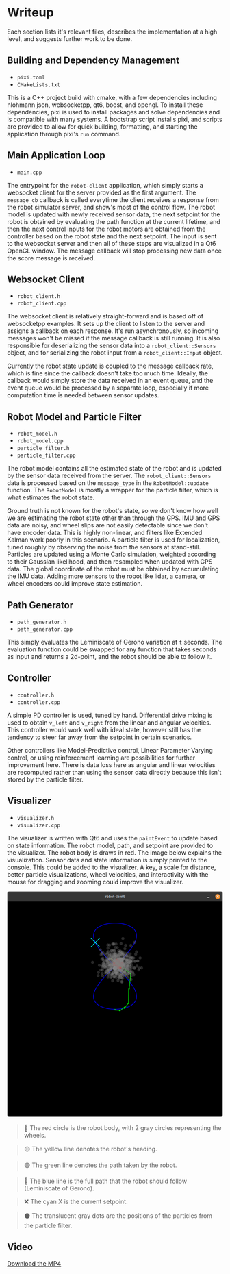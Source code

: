# Writeup

Each section lists it's relevant files, describes the implementation at a high level, and suggests further work to be done.

## Building and Dependency Management

- `pixi.toml`
- `CMakeLists.txt`

This is a C++ project build with cmake, with a few dependencies including nlohmann json, websocketpp, qt6, boost, and opengl. To install these dependencies, pixi is used to install packages and solve dependencies and is compatible with many systems. A bootstrap script installs pixi, and scripts are provided to allow for quick building, formatting, and starting the application through pixi's `run` command.

## Main Application Loop

- `main.cpp`

The entrypoint for the `robot-client` application, which simply starts a websocket client for the server provided as the first argument. The `message_cb` callback is called everytime the client receives a response from the robot simulator server, and show's most of the control flow. The robot model is updated with newly received sensor data, the next setpoint for the robot is obtained by evaluating the path function at the current lifetime, and then the next control inputs for the robot motors are obtained from the controller based on the robot state and the next setpoint. The input is sent to the websocket server and then all of these steps are visualized in a Qt6 OpenGL window. The message callback will stop processing new data once the score message is received.

## Websocket Client

- `robot_client.h`
- `robot_client.cpp`

The websocket client is relatively straight-forward and is based off of websocketpp examples. It sets up the client to listen to the server and assigns a callback on each response. It's run asynchronously, so incoming messages won't be missed if the message callback is still running. It is also responsible for deserializing the sensor data into a `robot_client::Sensors` object, and for serializing the robot input from a `robot_client::Input` object.

Currently the robot state update is coupled to the message callback rate, which is fine since the callback doesn't take too much time. Ideally, the callback would simply store the data received in an event queue, and the event queue would be processed by a separate loop, especially if more computation time is needed between sensor updates.

## Robot Model and Particle Filter

- `robot_model.h`
- `robot_model.cpp`
- `particle_filter.h`
- `particle_filter.cpp`

The robot model contains all the estimated state of the robot and is updated by the sensor data received from the server. The `robot_client::Sensors` data is processed based on the `message_type` in the `RobotModel::update` function. The `RobotModel` is mostly a wrapper for the particle filter, which is what estimates the robot state.

Ground truth is not known for the robot's state, so we don't know how well we are estimating the robot state other than through the GPS. IMU and GPS data are noisy, and wheel slips are not easily detectable since we don't have encoder data. This is highly non-linear, and filters like Extended Kalman work poorly in this scenario. A particle filter is used for localization, tuned roughly by observing the noise from the sensors at stand-still. Particles are updated using a Monte Carlo simulation, weighted according to their Gaussian likelihood, and then resampled when updated with GPS data. The global coordinate of the robot must be obtained by accumulating the IMU data. Adding more sensors to the robot like lidar, a camera, or wheel encoders could improve state estimation.

## Path Generator

- `path_generator.h`
- `path_generator.cpp`

This simply evaluates the Leminiscate of Gerono variation at `t` seconds. The evaluation function could be swapped for any function that takes seconds as input and returns a 2d-point, and the robot should be able to follow it.

## Controller

- `controller.h`
- `controller.cpp`

A simple PD controller is used, tuned by hand. Differential drive mixing is used to obtain `v_left` and `v_right` from the linear and angular velocities. This controller would work well with ideal state, however still has the tendency to steer far away from the setpoint in certain scenarios.

Other controllers like Model-Predictive control, Linear Parameter Varying control, or using reinforcement learning are possibilities for further improvement here. There is data loss here as angular and linear velocities are recomputed rather than using the sensor data directly because this isn't stored by the particle filter.

## Visualizer

- `visualizer.h`
- `visualizer.cpp`

The visualizer is written with Qt6 and uses the `paintEvent` to update based on state information. The robot model, path, and setpoint are provided to the visualizer. The robot body is draws in red. The image below explains the visualization. Sensor data and state information is simply printed to the console. This could be added to the visualizer. A key, a scale for distance, better particle visualizations, wheel velocities, and interactivity with the mouse for dragging and zooming could improve the visualizer.

![The robot-client visualizer](img/visualizer.png)
> 🔴 The red circle is the robot body, with 2 gray circles representing the wheels.

> 🟡 The yellow line denotes the robot's heading.

> 🟢 The green line denotes the path taken by the robot.

> 🔵 The blue line is the full path that the robot should follow (Leminiscate of Gerono).

> ❌ The cyan X is the current setpoint.

> ⚫ The translucent gray dots are the positions of the particles from the particle filter.

## Video

[Download the MP4](img/robot-client.mp4)
